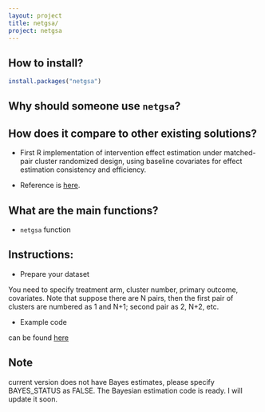 ```yaml
---
layout: project
title: netgsa/
project: netgsa
---
```


How to install?
--------------
```r
install.packages("netgsa")
```


Why should someone use `netgsa`?
------------------------------


How does it compare to other existing solutions?
------------------------------------------------
- First R implementation of intervention effect estimation under matched-pair cluster randomized design, using baseline covariates for effect estimation consistency and efficiency.

- Reference is [here](http://onlinelibrary.wiley.com/doi/10.1111/biom.12214/full).

What are the main functions?
----------------------------
- `netgsa` function

Instructions:
-------------

- Prepare your dataset

You need to specify treatment arm, cluster number, primary outcome, covariates.
Note that suppose there are N pairs, then the first pair of clusters are numbered
as 1 and N+1; second pair as 2, N+2, etc.

- Example code

can be found [here](https://github.com/zhenkewu/mpcr/blob/master/tests/testthat/test_table_figure.R)

Note
-----
current version does not have Bayes estimates, please specify BAYES_STATUS as FALSE. The Bayesian estimation code is ready. I will update it soon.
